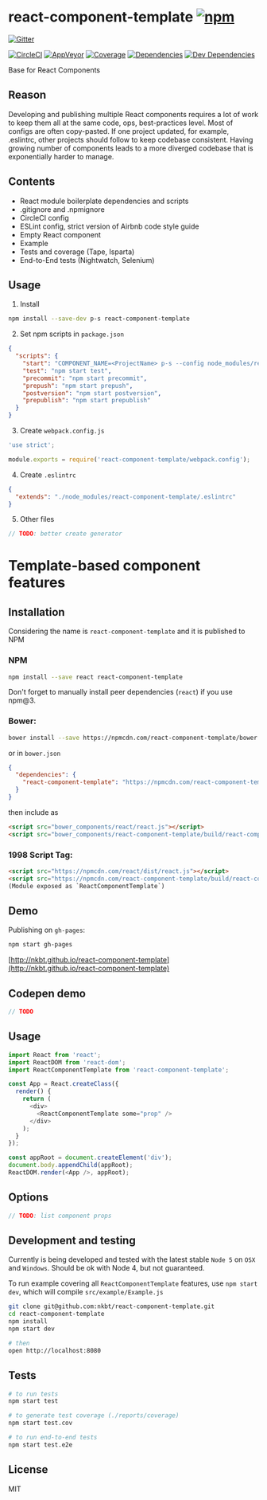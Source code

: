 # react-component-template [![npm](https://img.shields.io/npm/v/react-component-template.svg?style=flat-square)](https://www.npmjs.com/package/react-component-template)

[![Gitter](https://img.shields.io/gitter/room/nkbt/help.svg?style=flat-square)](https://gitter.im/nkbt/help)

[![CircleCI](https://img.shields.io/circleci/project/nkbt/react-component-template.svg?style=flat-square&label=nix-build)](https://circleci.com/gh/nkbt/react-component-template)
[![AppVeyor](https://img.shields.io/appveyor/ci/nkbt/react-component-template.svg?style=flat-square&label=win-build)](https://ci.appveyor.com/project/nkbt/react-component-template)
[![Coverage](https://img.shields.io/codecov/c/github/nkbt/react-component-template.svg?style=flat-square)](https://codecov.io/github/nkbt/react-component-template?branch=master)
[![Dependencies](https://img.shields.io/david/nkbt/react-component-template.svg?style=flat-square)](https://david-dm.org/nkbt/react-component-template)
[![Dev Dependencies](https://img.shields.io/david/dev/nkbt/react-component-template.svg?style=flat-square)](https://david-dm.org/nkbt/react-component-template#info=devDependencies)

Base for React Components

## Reason

Developing and publishing multiple React components requires a lot of work to keep them all at the same code, ops, best-practices level. Most of configs are often copy-pasted. If one project updated, for example, .eslintrc, other projects should follow to keep codebase consistent. Having growing number of components leads to a more diverged codebase that is exponentially harder to manage.


## Contents

- React module boilerplate dependencies and scripts
- .gitignore and .npmignore
- CircleCI config
- ESLint config, strict version of Airbnb code style guide
- Empty React component
- Example
- Tests and coverage (Tape, Isparta)
- End-to-End tests (Nightwatch, Selenium)


## Usage

1. Install

  ```sh
  npm install --save-dev p-s react-component-template
  ```

2. Set npm scripts in `package.json`

  ```json
  {
    "scripts": {
      "start": "COMPONENT_NAME=<ProjectName> p-s --config node_modules/react-component-template/package-scripts.js -s",
      "test": "npm start test",
      "precommit": "npm start precommit",
      "prepush": "npm start prepush",
      "postversion": "npm start postversion",
      "prepublish": "npm start prepublish"
    }
  }
  ```

3. Create `webpack.config.js`

  ```js
  'use strict';

  module.exports = require('react-component-template/webpack.config');
  ```

4. Create `.eslintrc`

  ```json
  {
    "extends": "./node_modules/react-component-template/.eslintrc"
  }
  ```

5. Other files

  ```js
  // TODO: better create generator
  ```


# Template-based component features

## Installation

Considering the name is `react-component-template` and it is published to NPM

### NPM

```sh
npm install --save react react-component-template
```

Don't forget to manually install peer dependencies (`react`) if you use npm@3.


### Bower:
```sh
bower install --save https://npmcdn.com/react-component-template/bower.zip
```

or in `bower.json`

```json
{
  "dependencies": {
    "react-component-template": "https://npmcdn.com/react-component-template/bower.zip"
  }
}
```

then include as
```html
<script src="bower_components/react/react.js"></script>
<script src="bower_components/react-component-template/build/react-component-template.js"></script>
```


### 1998 Script Tag:
```html
<script src="https://npmcdn.com/react/dist/react.js"></script>
<script src="https://npmcdn.com/react-component-template/build/react-component-template.js"></script>
(Module exposed as `ReactComponentTemplate`)
```


## Demo

Publishing on `gh-pages`:
```sh
npm start gh-pages
```

[http://nkbt.github.io/react-component-template](http://nkbt.github.io/react-component-template)

## Codepen demo

```js
// TODO
```


## Usage
```js
import React from 'react';
import ReactDOM from 'react-dom';
import ReactComponentTemplate from 'react-component-template';

const App = React.createClass({
  render() {
    return (
      <div>
        <ReactComponentTemplate some="prop" />
      </div>
    );
  }
});

const appRoot = document.createElement('div');
document.body.appendChild(appRoot);
ReactDOM.render(<App />, appRoot);
```

## Options


```js
// TODO: list component props
```


## Development and testing

Currently is being developed and tested with the latest stable `Node 5` on `OSX` and `Windows`.
Should be ok with Node 4, but not guaranteed.

To run example covering all `ReactComponentTemplate` features, use `npm start dev`, which will compile `src/example/Example.js`

```bash
git clone git@github.com:nkbt/react-component-template.git
cd react-component-template
npm install
npm start dev

# then
open http://localhost:8080
```

## Tests

```bash
# to run tests
npm start test

# to generate test coverage (./reports/coverage)
npm start test.cov

# to run end-to-end tests
npm start test.e2e
```

## License

MIT
